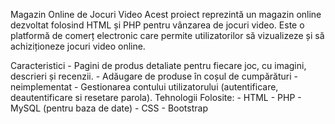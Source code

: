 Magazin Online de Jocuri Video
	Acest proiect reprezintă un magazin online dezvoltat folosind HTML și PHP pentru vânzarea de jocuri video. Este o platformă de comerț electronic care permite utilizatorilor să vizualizeze și să achiziționeze jocuri video online.

Caracteristici
	- Pagini de produs detaliate pentru fiecare joc, cu imagini, descrieri și recenzii.
	- Adăugare de produse în coșul de cumpărături - neimplementat
	- Gestionarea contului utilizatorului (autentificare, deautentificare si resetare parola).
Tehnologii Folosite:
	- HTML
	- PHP
	- MySQL (pentru baza de date)
	- CSS
	- Bootstrap
